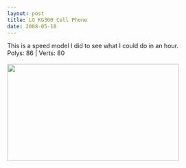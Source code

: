 ```yaml
---
layout: post
title: LG KG300 Cell Phone
date: 2008-05-18
---
```

This is a speed model I did to see what I could do in an hour.<br />Polys: 86 | Verts: 80<br /><br /><a onblur="try {parent.deselectBloggerImageGracefully();} catch(e) {}" href="http://1.bp.blogspot.com/_zdYMSK7YuAA/SarcJeqDICI/AAAAAAAAFEA/6-OhmtVCpMw/s1600-h/LG_cell_phone_web_full.jpg"><img style="margin: 0pt 10px 10px 0pt; float: left; cursor: pointer; width: 400px; height: 225px;" src="http://1.bp.blogspot.com/_zdYMSK7YuAA/SarcJeqDICI/AAAAAAAAFEA/6-OhmtVCpMw/s400/LG_cell_phone_web_full.jpg" alt="" id="BLOGGER_PHOTO_ID_5308297166215913506" border="0" /></a>
